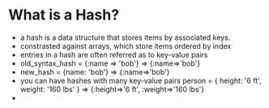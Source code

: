 # What is a Hash?
- a hash is a data structure that stores items by associated keys. 
- constrasted against arrays, which store items ordered by index
- entries in a hash are often referred as to key-value pairs
- old_syntax_hash = {:name => 'bob'}
=> {:name=>'bob'}
- new_hash = {name: 'bob'}
=> {:name=>'bob'}
- you can have hashes with many key-value pairs
person = { height: '6 ft', weight: '160 lbs' }
=> {:height=>'6 ft', :weight=>'160 lbs'}
- 